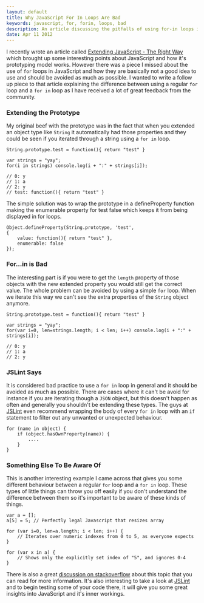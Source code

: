 ```yaml
---
layout: default
title: Why JavaScript For In Loops Are Bad
keywords: javascript, for, forin, loops, bad
description: An article discussing the pitfalls of using for-in loops in JavaScript and how to avoid them.
date: Apr 11 2012
---
```


I recently wrote an article called [Extending JavaScript - The Right Way](/extending-javascript-the-right-way) which brought up some interesting points about JavaScript and how it's prototyping model works.  However there was a piece I missed about the use of `for` loops in JavaScript and how they are basically not a good idea to use and should be avoided as much as possible.  I wanted to write a follow up piece to that article explaining the difference between using a regular `for` loop and a `for in` loop as I have received a lot of great feedback from the community.

### Extending the Prototype

My original beef with the prototype was in the fact that when you extended an object type like `String` it automatically had those properties and they could be seen if you iterated through a string using a `for in` loop.

~~~
String.prototype.test = function(){ return "test" }

var strings = "yay";
for(i in strings) console.log(i + ":" + strings[i]);

// 0: y
// 1: a
// 2: y
// test: function(){ return "test" }
~~~

The simple solution was to wrap the prototype in a defineProperty function making the enumerable property for test false which keeps it from being displayed in for loops.

~~~
Object.defineProperty(String.prototype, 'test',
{
    value: function(){ return "test" },
    enumerable: false
});
~~~

### For...in is Bad

The interesting part is if you were to get the `length` property of those objects with the new extended property you would still get the correct value.  The whole problem can be avoided by using a simple `for` loop.  When we iterate this way we can't see the extra properties of the `String` object anymore.

~~~
String.prototype.test = function(){ return "test" }

var strings = "yay";
for(var i=0, len=strings.length; i < len; i++) console.log(i + ":" + strings[i]);

// 0: y
// 1: a
// 2: y
~~~


### JSLint Says

It is considered bad practice to use a `for in` loop in general and it should be avoided as much as possible.  There are cases where it can't be avoid for instance if you are iterating though a `JSON` object, but this doesn't happen as often and generally you shouldn't be extending these types.  The guys at [JSLint](http://www.jslint.com/lint.html#forin) even recommend wrapping the body of every `for in` loop with an `if` statement to filter out any unwanted or unexpected behaviour.

~~~
for (name in object) {
    if (object.hasOwnProperty(name)) {
        ....
    }
}
~~~

### Something Else To Be Aware Of

This is another interesting example I came across that gives you some different behaviour between a regular `for` loop and a `for in` loop.  These types of little things can throw you off easily if you don't understand the difference between them so it's important to be aware of these kinds of things.

~~~
var a = [];
a[5] = 5; // Perfectly legal Javascript that resizes array

for (var i=0, len=a.length; i < len; i++) {
    // Iterates over numeric indexes from 0 to 5, as everyone expects
}

for (var x in a) {
    // Shows only the explicitly set index of "5", and ignores 0-4
}
~~~

There is also a great [discussion on stackoverflow](http://stackoverflow.com/questions/500504/javascript-for-in-with-arrays) about this topic that you can read for more information.  It's also interesting to take a look at [JSLint](http://www.jslint.com) and to begin testing some of your code there, it will give you some great insights into JavaScript and it's inner workings.